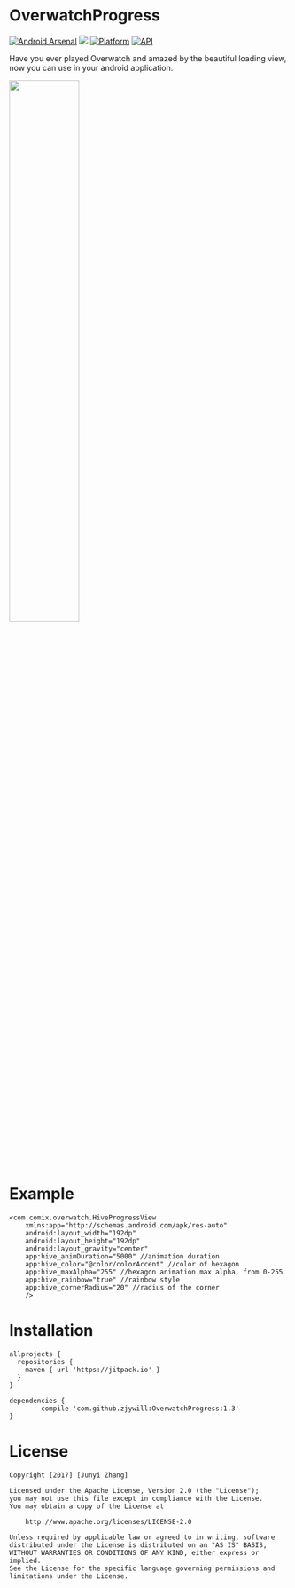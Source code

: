 # OverwatchProgress
[![Android Arsenal](https://img.shields.io/badge/Android%20Arsenal-OverwatchProgress-blue.svg?style=flat)](https://android-arsenal.com/details/1/5722)
[![](https://jitpack.io/v/zjywill/OverwatchProgress.svg)](https://jitpack.io/#zjywill/OverwatchProgress)
[![Platform](https://img.shields.io/badge/platform-android-green.svg)](http://developer.android.com/index.html)
[![API](https://img.shields.io/badge/API-11%2B-brightgreen.svg?style=flat)](https://android-arsenal.com/api?level=11)  

Have you ever played Overwatch and amazed by the beautiful loading view,  now you can use in your android application.  

<img width="50%" src="https://raw.githubusercontent.com/zjywill/OverwatchProgress/master/SampleImage/overwatch_new.gif">


# Example
```
<com.comix.overwatch.HiveProgressView
    xmlns:app="http://schemas.android.com/apk/res-auto"
    android:layout_width="192dp"
    android:layout_height="192dp"
    android:layout_gravity="center"
    app:hive_animDuration="5000" //animation duration
    app:hive_color="@color/colorAccent" //color of hexagon
    app:hive_maxAlpha="255" //hexagon animation max alpha, from 0-255
    app:hive_rainbow="true" //rainbow style
    app:hive_cornerRadius="20" //radius of the corner
    />
```

# Installation
```
allprojects {
  repositories {
    maven { url 'https://jitpack.io' }
  }
}
```
```
dependencies {
        compile 'com.github.zjywill:OverwatchProgress:1.3'
}
```

# License
```
Copyright [2017] [Junyi Zhang]

Licensed under the Apache License, Version 2.0 (the "License");
you may not use this file except in compliance with the License.
You may obtain a copy of the License at

    http://www.apache.org/licenses/LICENSE-2.0

Unless required by applicable law or agreed to in writing, software
distributed under the License is distributed on an "AS IS" BASIS,
WITHOUT WARRANTIES OR CONDITIONS OF ANY KIND, either express or implied.
See the License for the specific language governing permissions and
limitations under the License.
```
